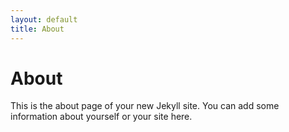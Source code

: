 ```yaml
---
layout: default
title: About
---
```


# About

This is the about page of your new Jekyll site. You can add some information about yourself or your site here.
